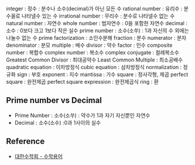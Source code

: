 integer : 정수 : 분수나 소수(decimal)가 아닌 모든 수
rational number : 유리수 : 분수꼴로 나타낼수 있는 수
irrational number : 무리수 : 분수로 나타낼수 없는 수
natural number : 자연수
whole number : 범자연수 : 0을 포함한 자연수
decimal : 소수 : 0보다 크고 1보다 작은 실수
prime number : 소수(소쑤) : 1과 자신의 수 외에는 나눌수 없는 수
prime factorization : 소인수분해
fraction : 분수
numerator : 분자
denominator : 분모
multiple : 배수
divisor : 약수
factor : 인수
composite number : 복합수
complex number : 복소수
complex conjugate : 컬례복소수
Greatest Common Divisor : 최대공약수
Least Common Multiple : 최소공배수
quadratic equation : 이차방정식
cubic equation : 삼차방정식
normalization : 정규화
sign : 부호
exponent : 지수
mantissa : 가수
square : 정사각형, 제곱
perfect square : 완전제곱
perfect square expression : 완전제곱식
ring : 환

## Prime number vs Decimal

- Prime Number : 소수(소쑤) : 약수가 1과 자기 자신뿐인 자연수
- Decimal : 소수(소수) :0과 1사이의 실수

## Reference

- [대한수학회 - 수학용어](https://www.kms.or.kr/mathdict/list.html)
